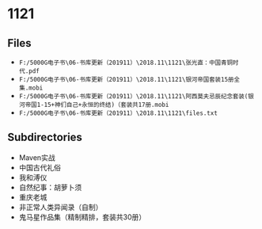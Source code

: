 # 1121

## Files

- `F:/5000G电子书\06-书库更新（201911）\2018.11\1121\张光直：中国青铜时代.pdf`
- `F:/5000G电子书\06-书库更新（201911）\2018.11\1121\银河帝国套装15册全集.mobi`
- `F:/5000G电子书\06-书库更新（201911）\2018.11\1121\阿西莫夫忌辰纪念套装(银河帝国1-15+神们自己+永恒的终结)（套装共17册.mobi`
- `F:/5000G电子书\06-书库更新（201911）\2018.11\1121\files.txt`

## Subdirectories

- Maven实战
- 中国古代礼俗
- 我和溥仪
- 自然纪事：胡萝卜须
- 重庆老城
- 非正常人类异闻录（自制）
- 鬼马星作品集（精制精排，套装共30册）
